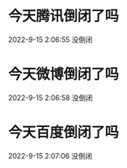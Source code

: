 # 今天腾讯倒闭了吗

2022-9-15 2:06:55 没倒闭

# 今天微博倒闭了吗

2022-9-15 2:06:58 没倒闭

# 今天百度倒闭了吗

2022-9-15 2:07:06 没倒闭

